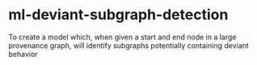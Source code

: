 # ml-deviant-subgraph-detection
To create a model which, when given a start and end node in a large provenance graph, will identify subgraphs potentially containing deviant behavior
